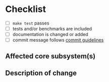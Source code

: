 <!--
Thank you for your pull request. Please provide a description above and review
the requirements below.

Bug fixes and new features should include tests and possibly benchmarks.

Contributors guide: ./CONTRIBUTING.md
-->

<!-- _Please make sure to review and check all of these items:_ -->

# Checklist

<!-- Remove items that do not apply. For completed items, change [ ] to [x]. -->

- [ ] `make test` passes
- [ ] tests and/or benchmarks are included
- [ ] documentation is changed or added
- [ ] commit message follows [commit guidelines](./doc/guides/commit-message.md#commit-message-guidelines)

<!-- _NOTE: these things are not required to open a PR and can be done afterwards / while the PR is open._ -->

## Affected core subsystem(s)

<!-- Please provide affected core subsystem(s). -->

## Description of change

<!-- Please provide a description of the change here. -->
